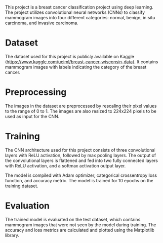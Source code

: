 This project is a breast cancer classification project using deep learning. The project utilizes convolutional neural networks (CNNs) to classify mammogram images into four different categories: normal, benign, in situ carcinoma, and invasive carcinoma.

# Dataset
The dataset used for this project is publicly available on Kaggle (https://www.kaggle.com/uciml/breast-cancer-wisconsin-data). It contains mammogram images with labels indicating the category of the breast cancer.

# Preprocessing
The images in the dataset are preprocessed by rescaling their pixel values to the range of 0 to 1. The images are also resized to 224x224 pixels to be used as input for the CNN.

# Training
The CNN architecture used for this project consists of three convolutional layers with ReLU activation, followed by max pooling layers. The output of the convolutional layers is flattened and fed into two fully connected layers with ReLU activation, and a softmax activation output layer.

The model is compiled with Adam optimizer, categorical crossentropy loss function, and accuracy metric. The model is trained for 10 epochs on the training dataset.

# Evaluation
The trained model is evaluated on the test dataset, which contains mammogram images that were not seen by the model during training. The accuracy and loss metrics are calculated and plotted using the Matplotlib library.
